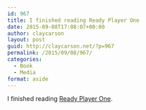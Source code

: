 ```yaml
---
id: 967
title: I finished reading Ready Player One
date: 2015-09-08T17:08:07+00:00
author: claycarson
layout: post
guid: http://claycarson.net/?p=967
permalink: /2015/09/08/967/
categories:
  - Book
  - Media
format: aside
---
```

I finished reading [Ready Player One](http://amazon.com/exec/obidos/ASIN/B004J4WKUQ/claycarson0c-20).<!--more-->